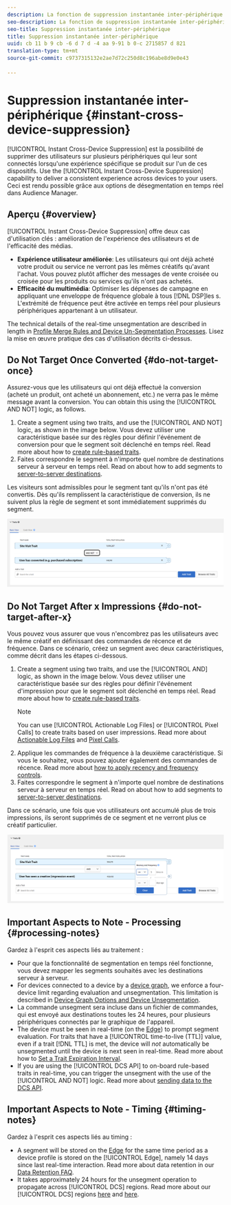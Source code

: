 ```yaml
---
description: La fonction de suppression instantanée inter-périphérique permet de supprimer des utilisateurs sur plusieurs périphériques qui leur sont associés lorsqu’une action particulière survient sur l’un de ces périphériques. Utilisez cette fonction pour offrir aux utilisateurs des conditions d’utilisation homogènes sur tous les périphériques. Ceci est rendu possible grâce aux options de désegmentation en temps réel dans Audience Manager.
seo-description: La fonction de suppression instantanée inter-périphérique permet de supprimer des utilisateurs sur plusieurs périphériques qui leur sont associés lorsqu’une action particulière survient sur l’un de ces périphériques. Utilisez cette fonction pour offrir aux utilisateurs des conditions d’utilisation homogènes sur tous les périphériques. Ceci est rendu possible grâce aux options de désegmentation en temps réel dans Audience Manager.
seo-title: Suppression instantanée inter-périphérique
title: Suppression instantanée inter-périphérique
uuid: cb 11 b 9 cb -6 d 7 d -4 aa 9-91 b 0-c 2715857 d 821
translation-type: tm+mt
source-git-commit: c9737315132e2ae7d72c250d8c196abe8d9e0e43

---
```



# Suppression instantanée inter-périphérique {#instant-cross-device-suppression}

[!UICONTROL Instant Cross-Device Suppression] est la possibilité de supprimer des utilisateurs sur plusieurs périphériques qui leur sont connectés lorsqu'une expérience spécifique se produit sur l'un de ces dispositifs. Use the [!UICONTROL Instant Cross-Device Suppression] capability to deliver a consistent experience across devices to your users. Ceci est rendu possible grâce aux options de désegmentation en temps réel dans Audience Manager.

## Aperçu {#overview}

[!UICONTROL Instant Cross-Device Suppression] offre deux cas d'utilisation clés : amélioration de l'expérience des utilisateurs et de l'efficacité des médias.

* **Expérience utilisateur améliorée**: Les utilisateurs qui ont déjà acheté votre produit ou service ne verront pas les mêmes créatifs qu'avant l'achat. Vous pouvez plutôt afficher des messages de vente croisée ou croisée pour les produits ou services qu'ils n'ont pas achetés.
* **Efficacité du multimédia**: Optimiser les dépenses de campagne en appliquant une enveloppe de fréquence globale à tous [!DNL DSP]les s. L'extrémité de fréquence peut être activée en temps réel pour plusieurs périphériques appartenant à un utilisateur.

The technical details of the real-time unsegmentation are described in length in [Profile Merge Rules and Device Un-Segmentation Processes](../../features/profile-merge-rules/merge-rule-unsegment.md). Lisez la mise en œuvre pratique des cas d'utilisation décrits ci-dessus.

## Do Not Target Once Converted {#do-not-target-once}

Assurez-vous que les utilisateurs qui ont déjà effectué la conversion (acheté un produit, ont acheté un abonnement, etc.) ne verra pas le même message avant la conversion. You can obtain this using the [!UICONTROL AND NOT] logic, as follows.

1. Create a segment using two traits, and use the [!UICONTROL AND NOT] logic, as shown in the image below. Vous devez utiliser une caractéristique basée sur des règles pour définir l'événement de conversion pour que le segment soit déclenché en temps réel. Read more about how to [create rule-based traits](../../features/traits/create-onboarded-rule-based-traits.md#create-rules-based-or-onboarded-traits).
1. Faites correspondre le segment à n'importe quel nombre de destinations serveur à serveur en temps réel. Read on about how to add segments to [server-to-server destinations](../../features/destinations/manage-destinations.md#add-edit-segments).

Les visiteurs sont admissibles pour le segment tant qu'ils n'ont pas été convertis. Dès qu'ils remplissent la caractéristique de conversion, ils ne suivent plus la règle de segment et sont immédiatement supprimés du segment.

![](assets/and_not_use_case.png)

## Do Not Target After x Impressions {#do-not-target-after-x}

Vous pouvez vous assurer que vous n'encombrez pas les utilisateurs avec le même créatif en définissant des commandes de récence et de fréquence. Dans ce scénario, créez un segment avec deux caractéristiques, comme décrit dans les étapes ci-dessous.

1. Create a segment using two traits, and use the [!UICONTROL AND] logic, as shown in the image below. Vous devez utiliser une caractéristique basée sur des règles pour définir l'événement d'impression pour que le segment soit déclenché en temps réel. Read more about how to [create rule-based traits](../../features/traits/create-onboarded-rule-based-traits.md#create-rules-based-or-onboarded-traits).
   >[!NOTE]
   >
   >You can use [!UICONTROL Actionable Log Files] or [!UICONTROL Pixel Calls] to create traits based on user impressions. Read more about [Actionable Log Files](../../integration/media-data-integration/actionable-log-files.md) and [Pixel Calls](../../integration/media-data-integration/impression-data-pixels.md).
1. Applique les commandes de fréquence à la deuxième caractéristique. Si vous le souhaitez, vous pouvez ajouter également des commandes de récence. Read more about [how to apply recency and frequency controls](../../features/segments/recency-and-frequency.md).
1. Faites correspondre le segment à n'importe quel nombre de destinations serveur à serveur en temps réel. Read on about how to add segments to [server-to-server destinations](../../features/destinations/manage-destinations.md#add-edit-segments).

Dans ce scénario, une fois que vos utilisateurs ont accumulé plus de trois impressions, ils seront supprimés de ce segment et ne verront plus ce créatif particulier.

![](assets/impressions_use_case.png)

## Important Aspects to Note - Processing {#processing-notes}

Gardez à l'esprit ces aspects liés au traitement :

* Pour que la fonctionnalité de segmentation en temps réel fonctionne, vous devez mapper les segments souhaités avec les destinations serveur à serveur.
* For devices connected to a device by a [device graph](../../features/profile-merge-rules/profile-link-use-case.md#recommendations), we enforce a four-device limit regarding evaluation and unsegmentation. This limitation is described in [Device Graph Options and Device Unsegmentation](../../features/profile-merge-rules/merge-rule-unsegment.md#device-graph-options-unsegmentation).&#x200B;
* La commande unsegment sera incluse dans un fichier de commandes, qui est envoyé aux destinations toutes les 24 heures, pour plusieurs périphériques connectés par le graphique de l'appareil.
* The device must be seen in real-time (on the [Edge](../../reference/system-components/components-edge.md)) to prompt segment evaluation. For traits that have a [!UICONTROL time-to-live (TTL)] value, even if a trait [!DNL TTL] is met, the device will *not* automatically be unsegmented until the device is next seen in real-time.&#x200B; Read more about how to [Set a Trait Expiration Interval](../../features/traits/create-onboarded-rule-based-traits.md#set-expiration-interval).
* If you are using the [!UICONTROL DCS API] to on-board rule-based traits in real-time, you can trigger the unsegment with the use of the [!UICONTROL AND NOT] logic. Read more about [sending data to the DCS API](../../api/dcs-intro/dcs-event-calls/dcs-url-send.md).&#x200B;

## Important Aspects to Note - Timing {#timing-notes}

Gardez à l'esprit ces aspects liés au timing :

* A segment will be stored on the [Edge](../../reference/system-components/components-edge.md) for the same time period as a device profile is stored on the [!UICONTROL Edge], namely 14 days since last real-time interaction. Read more about data retention in our [Data Retention FAQ](../../faq/faq-privacy.md#data-retention-faq).
* It takes approximately 24 hours for the unsegment operation to propagate across [!UICONTROL DCS] regions. Read more about our [!UICONTROL DCS] regions [here](../../reference/system-components/components-data-collection.md) and [here](../../api/dcs-intro/dcs-api-reference/dcs-regions.md).